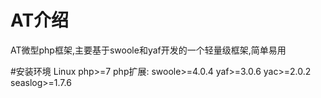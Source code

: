 # AT介绍
AT微型php框架,主要基于swoole和yaf开发的一个轻量级框架,简单易用

#安装环境
Linux
php>=7
php扩展: swoole>=4.0.4 yaf>=3.0.6 yac>=2.0.2 seaslog>=1.7.6


